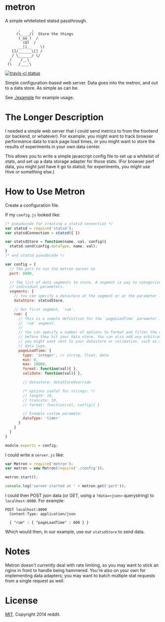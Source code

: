 metron
======

A simple whitelisted statsd passthrough.

```
      ,     ,
     (\____/)  Store the things
      (_oo_)  /
        (O)  /
      __||__    \)
   []/______\[] /
   / \______/ \/
  /    /__\
 (\   /____\
```

[![travis-ci status](https://travis-ci.org/reddit/metron.svg)](http://travis-ci.org/reddit/metron)

Simple configuration-based web server. Data goes into the metron, and out to
a data store. As simple as can be.

See [./example](./example) for example usage.

The Longer Description
======================

I needed a simple web server that I could send metrics to from the frontend (or
backend, or whatever). For example, you might want to track browser performance
data to track page load times, or you might want to store the results of
experiments in your own data center.

This allows you to write a simple javascript config file to set up a whitelist
of stats, and set up a data storage adapter for those stats. (For browser perf
data, you might just have it go to statsd; for experiments, you might use
Hive or something else.)

How to Use Metron
=================

Create a configuration file.

If my `config.js` looked like:

```javascript
/* pseudocode for creating a statsd connection */
var statsd = require('statsd');
var statsdConnection = statsd({ })

var statsdStore = function(name, val, config){
  statsd.send(config.dataType, name, val);
}
/* end statsd pseudocode */

var config = {
  // The port to run the metron server on
  port: 8000,

  // The list of data segments to store. A segment is way to categorize
  // individual parameters.
  segments: {
    // You can specify a datastore at the segment or at the parameter level.
    dataStore: statsdStore,

    // Our first segment, `rum`.
    rum: {
      // This is a sample definition for the `pageLoadTime` parameter in the
      // `rum` segment.
      //
      // You can specify a number of options to format and filter the values
      // before they hit your data store. You can also add any arbitrary keys
      // you might want sent to your datastore or validation, such as a statsd
      // data type.
      pageLoadTime: {
        type: 'integer', // string, float, date
        min: 0,
        max: 10000,
        format: function(val){ },
        validate: function(val){ },

        // datastore: dataStoreOverride

        /* options useful for strings: */
        // length: 10,
        // truncate: 10,
        // format: function(val, config){ }

        // Example custom paramete:
        dataType: 'timer'
      }
    }
  }
}

module.exports = config;
```

I could write a `server.js` like:

```javascript
var Metron = require('metron');
var metron = new Metron(require('./config'));

metron.start();

console.log('server started at ' + metron.get('port'));
```

I could then POST json data (or GET, using a `?data=<json>` querystring) to
`localhost:8000`. For example:

```
POST localhost:8000
  Content-Type: application/json

  { "rum" : { "pageLoadTime" : 600 } }
```

Which would then, in our example, use our `statsdStore` to send data.

Notes
=====

Metron doesn't currently deal with rate limiting, so you may want to stick an
nginx in front to handle being hammered. You're also on your own for
implementing data adapters; you may want to batch multiple stat requests from a
single request as well.

License
=======
[MIT](./LICENSE). Copyright 2014 reddit.

